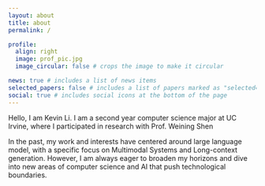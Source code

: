 ```yaml
---
layout: about
title: about
permalink: /

profile:
  align: right
  image: prof_pic.jpg
  image_circular: false # crops the image to make it circular

news: true # includes a list of news items
selected_papers: false # includes a list of papers marked as "selected={true}"
social: true # includes social icons at the bottom of the page
---
```


Hello, I am Kevin Li. I am a second year computer science major at UC Irvine, where I participated in research with Prof. Weining Shen

In the past, my work and interests have centered around large language model, with a specific focus on Multimodal Systems and Long-context generation. However, I am always eager to broaden my horizons and dive into new areas of computer science and AI that push technological boundaries.
